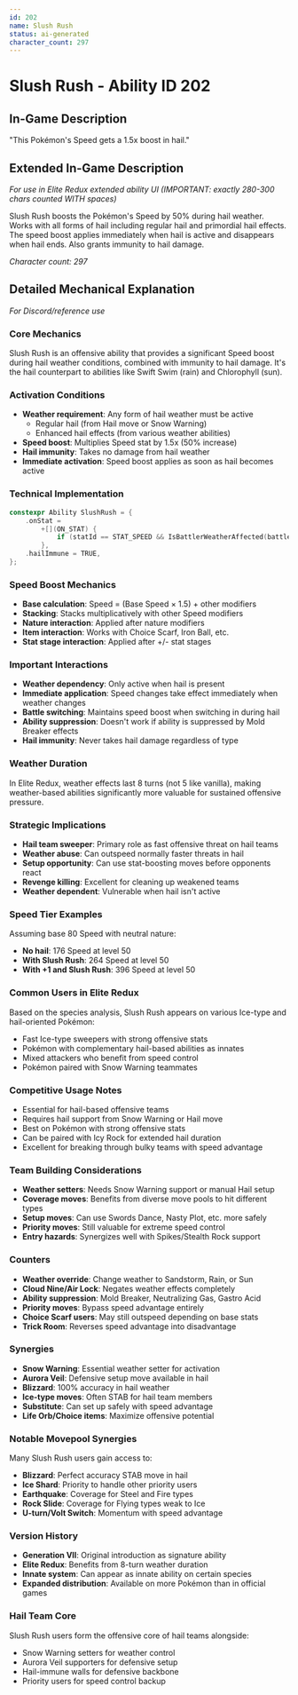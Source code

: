 ```yaml
---
id: 202
name: Slush Rush
status: ai-generated
character_count: 297
---
```


# Slush Rush - Ability ID 202

## In-Game Description
"This Pokémon's Speed gets a 1.5x boost in hail."

## Extended In-Game Description
*For use in Elite Redux extended ability UI (IMPORTANT: exactly 280-300 chars counted WITH spaces)*

Slush Rush boosts the Pokémon's Speed by 50% during hail weather. Works with all forms of hail including regular hail and primordial hail effects. The speed boost applies immediately when hail is active and disappears when hail ends. Also grants immunity to hail damage.

*Character count: 297*

## Detailed Mechanical Explanation
*For Discord/reference use*

### Core Mechanics
Slush Rush is an offensive ability that provides a significant Speed boost during hail weather conditions, combined with immunity to hail damage. It's the hail counterpart to abilities like Swift Swim (rain) and Chlorophyll (sun).

### Activation Conditions
- **Weather requirement**: Any form of hail weather must be active
  - Regular hail (from Hail move or Snow Warning)
  - Enhanced hail effects (from various weather abilities)
- **Speed boost**: Multiplies Speed stat by 1.5x (50% increase)
- **Hail immunity**: Takes no damage from hail weather
- **Immediate activation**: Speed boost applies as soon as hail becomes active

### Technical Implementation
```c
constexpr Ability SlushRush = {
    .onStat =
        +[](ON_STAT) {
            if (statId == STAT_SPEED && IsBattlerWeatherAffected(battler, WEATHER_HAIL_ANY)) *stat *= 1.5;
        },
    .hailImmune = TRUE,
};
```

### Speed Boost Mechanics
- **Base calculation**: Speed = (Base Speed × 1.5) + other modifiers
- **Stacking**: Stacks multiplicatively with other Speed modifiers
- **Nature interaction**: Applied after nature modifiers
- **Item interaction**: Works with Choice Scarf, Iron Ball, etc.
- **Stat stage interaction**: Applied after +/- stat stages

### Important Interactions
- **Weather dependency**: Only active when hail is present
- **Immediate application**: Speed changes take effect immediately when weather changes
- **Battle switching**: Maintains speed boost when switching in during hail
- **Ability suppression**: Doesn't work if ability is suppressed by Mold Breaker effects
- **Hail immunity**: Never takes hail damage regardless of type

### Weather Duration
In Elite Redux, weather effects last 8 turns (not 5 like vanilla), making weather-based abilities significantly more valuable for sustained offensive pressure.

### Strategic Implications
- **Hail team sweeper**: Primary role as fast offensive threat on hail teams
- **Weather abuse**: Can outspeed normally faster threats in hail
- **Setup opportunity**: Can use stat-boosting moves before opponents react
- **Revenge killing**: Excellent for cleaning up weakened teams
- **Weather dependent**: Vulnerable when hail isn't active

### Speed Tier Examples
Assuming base 80 Speed with neutral nature:
- **No hail**: 176 Speed at level 50
- **With Slush Rush**: 264 Speed at level 50
- **With +1 and Slush Rush**: 396 Speed at level 50

### Common Users in Elite Redux
Based on the species analysis, Slush Rush appears on various Ice-type and hail-oriented Pokémon:
- Fast Ice-type sweepers with strong offensive stats
- Pokémon with complementary hail-based abilities as innates
- Mixed attackers who benefit from speed control
- Pokémon paired with Snow Warning teammates

### Competitive Usage Notes
- Essential for hail-based offensive teams
- Requires hail support from Snow Warning or Hail move
- Best on Pokémon with strong offensive stats
- Can be paired with Icy Rock for extended hail duration
- Excellent for breaking through bulky teams with speed advantage

### Team Building Considerations
- **Weather setters**: Needs Snow Warning support or manual Hail setup
- **Coverage moves**: Benefits from diverse move pools to hit different types
- **Setup moves**: Can use Swords Dance, Nasty Plot, etc. more safely
- **Priority moves**: Still valuable for extreme speed control
- **Entry hazards**: Synergizes well with Spikes/Stealth Rock support

### Counters
- **Weather override**: Change weather to Sandstorm, Rain, or Sun
- **Cloud Nine/Air Lock**: Negates weather effects completely  
- **Ability suppression**: Mold Breaker, Neutralizing Gas, Gastro Acid
- **Priority moves**: Bypass speed advantage entirely
- **Choice Scarf users**: May still outspeed depending on base stats
- **Trick Room**: Reverses speed advantage into disadvantage

### Synergies
- **Snow Warning**: Essential weather setter for activation
- **Aurora Veil**: Defensive setup move available in hail
- **Blizzard**: 100% accuracy in hail weather
- **Ice-type moves**: Often STAB for hail team members
- **Substitute**: Can set up safely with speed advantage
- **Life Orb/Choice items**: Maximize offensive potential

### Notable Movepool Synergies
Many Slush Rush users gain access to:
- **Blizzard**: Perfect accuracy STAB move in hail
- **Ice Shard**: Priority to handle other priority users
- **Earthquake**: Coverage for Steel and Fire types
- **Rock Slide**: Coverage for Flying types weak to Ice
- **U-turn/Volt Switch**: Momentum with speed advantage

### Version History
- **Generation VII**: Original introduction as signature ability
- **Elite Redux**: Benefits from 8-turn weather duration
- **Innate system**: Can appear as innate ability on certain species
- **Expanded distribution**: Available on more Pokémon than in official games

### Hail Team Core
Slush Rush users form the offensive core of hail teams alongside:
- Snow Warning setters for weather control
- Aurora Veil supporters for defensive setup
- Hail-immune walls for defensive backbone
- Priority users for speed control backup